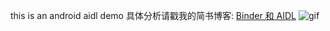 this is an android aidl demo
具体分析请戳我的简书博客: [Binder 和 AIDL](http://www.jianshu.com/p/91f690c7656e)
![gif](https://github.com/jacky1234/Jack_Aidl_demo/blob/master/srcfolder/demo.gif)